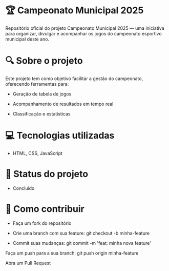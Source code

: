 <h1>🏆 Campeonato Municipal 2025</h1>
Repositório oficial do projeto Campeonato Municipal 2025 — uma iniciativa para organizar, divulgar e acompanhar os jogos do campeonato esportivo municipal deste ano.

<h1>🔍 Sobre o projeto</h1>

Este projeto tem como objetivo facilitar a gestão do campeonato, oferecendo ferramentas para:

- Geração de tabela de jogos

- Acompanhamento de resultados em tempo real

- Classificação e estatísticas

<h1>💻 Tecnologias utilizadas</h1>

- HTML, CSS, JavaScript

<h1>📌 Status do projeto</h1>

- Concluído

<h1>📂 Como contribuir</h1>

- Faça um fork do repositório

- Crie uma branch com sua feature: git checkout -b minha-feature

- Commit suas mudanças: git commit -m 'feat: minha nova feature'

Faça um push para a sua branch: git push origin minha-feature

Abra um Pull Request
